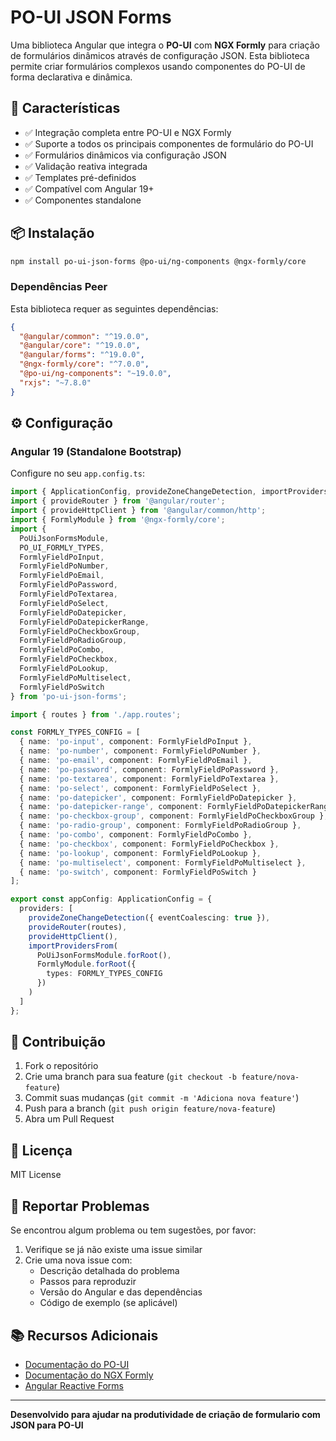 # PO-UI JSON Forms

Uma biblioteca Angular que integra o **PO-UI** com **NGX Formly** para criação de formulários dinâmicos através de configuração JSON. Esta biblioteca permite criar formulários complexos usando componentes do PO-UI de forma declarativa e dinâmica.

## 🚀 Características

- ✅ Integração completa entre PO-UI e NGX Formly
- ✅ Suporte a todos os principais componentes de formulário do PO-UI
- ✅ Formulários dinâmicos via configuração JSON
- ✅ Validação reativa integrada
- ✅ Templates pré-definidos
- ✅ Compatível com Angular 19+
- ✅ Componentes standalone

## 📦 Instalação

```bash
npm install po-ui-json-forms @po-ui/ng-components @ngx-formly/core
```

### Dependências Peer

Esta biblioteca requer as seguintes dependências:

```json
{
  "@angular/common": "^19.0.0",
  "@angular/core": "^19.0.0",
  "@angular/forms": "^19.0.0",
  "@ngx-formly/core": "^7.0.0",
  "@po-ui/ng-components": "~19.0.0",
  "rxjs": "~7.8.0"
}
```

## ⚙️ Configuração

### Angular 19 (Standalone Bootstrap)

Configure no seu `app.config.ts`:

```typescript
import { ApplicationConfig, provideZoneChangeDetection, importProvidersFrom } from '@angular/core';
import { provideRouter } from '@angular/router';
import { provideHttpClient } from '@angular/common/http';
import { FormlyModule } from '@ngx-formly/core';
import { 
  PoUiJsonFormsModule, 
  PO_UI_FORMLY_TYPES,
  FormlyFieldPoInput,
  FormlyFieldPoNumber,
  FormlyFieldPoEmail,
  FormlyFieldPoPassword,
  FormlyFieldPoTextarea,
  FormlyFieldPoSelect,
  FormlyFieldPoDatepicker,
  FormlyFieldPoDatepickerRange,
  FormlyFieldPoCheckboxGroup,
  FormlyFieldPoRadioGroup,
  FormlyFieldPoCombo,
  FormlyFieldPoCheckbox,
  FormlyFieldPoLookup,
  FormlyFieldPoMultiselect,
  FormlyFieldPoSwitch
} from 'po-ui-json-forms';

import { routes } from './app.routes';

const FORMLY_TYPES_CONFIG = [
  { name: 'po-input', component: FormlyFieldPoInput },
  { name: 'po-number', component: FormlyFieldPoNumber },
  { name: 'po-email', component: FormlyFieldPoEmail },
  { name: 'po-password', component: FormlyFieldPoPassword },
  { name: 'po-textarea', component: FormlyFieldPoTextarea },
  { name: 'po-select', component: FormlyFieldPoSelect },
  { name: 'po-datepicker', component: FormlyFieldPoDatepicker },
  { name: 'po-datepicker-range', component: FormlyFieldPoDatepickerRange },
  { name: 'po-checkbox-group', component: FormlyFieldPoCheckboxGroup },
  { name: 'po-radio-group', component: FormlyFieldPoRadioGroup },
  { name: 'po-combo', component: FormlyFieldPoCombo },
  { name: 'po-checkbox', component: FormlyFieldPoCheckbox },
  { name: 'po-lookup', component: FormlyFieldPoLookup },
  { name: 'po-multiselect', component: FormlyFieldPoMultiselect },
  { name: 'po-switch', component: FormlyFieldPoSwitch }
];

export const appConfig: ApplicationConfig = {
  providers: [
    provideZoneChangeDetection({ eventCoalescing: true }), 
    provideRouter(routes),
    provideHttpClient(),
    importProvidersFrom(
      PoUiJsonFormsModule.forRoot(),
      FormlyModule.forRoot({
        types: FORMLY_TYPES_CONFIG
      })
    )
  ]
};
```

## 🤝 Contribuição

1. Fork o repositório
2. Crie uma branch para sua feature (`git checkout -b feature/nova-feature`)
3. Commit suas mudanças (`git commit -m 'Adiciona nova feature'`)
4. Push para a branch (`git push origin feature/nova-feature`)
5. Abra um Pull Request

## 📄 Licença

MIT License

## 🐛 Reportar Problemas

Se encontrou algum problema ou tem sugestões, por favor:

1. Verifique se já não existe uma issue similar
2. Crie uma nova issue com:
   - Descrição detalhada do problema
   - Passos para reproduzir
   - Versão do Angular e das dependências
   - Código de exemplo (se aplicável)

## 📚 Recursos Adicionais

- [Documentação do PO-UI](https://po-ui.io/)
- [Documentação do NGX Formly](https://formly.dev/)
- [Angular Reactive Forms](https://angular.io/guide/reactive-forms)

---

**Desenvolvido para ajudar na produtividade de criação de formulario com JSON para PO-UI**